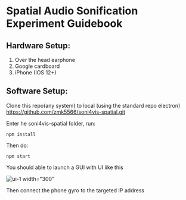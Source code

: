 
# Spatial Audio Sonification Experiment Guidebook 

## Hardware Setup:

1. Over the head earphone
2. Google cardboard 
3. iPhone (IOS 12+) 

## Software Setup: 

Clone this repo(any system) to local (using the standard repo electron)
https://github.com/zmk5566/soni4vis-spatial.git

Enter he soni4vis-spatial folder, run:

    npm install

Then do:

    npm start
  

You should able to launch a GUI with UI like this 

![ui-1 width="300"](https://user-images.githubusercontent.com/98451647/232719074-1752d348-3e8e-4f08-a6ae-93fa6f842e71.png)
  
 Then connect the phone gyro to the targeted IP address


